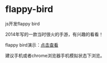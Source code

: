 # flappy-bird
js开发flappy bird

2014年写的一款当时很火的手游，有兴趣的看看！

flappy bird演示：[点击查看](http://joy-yi0905.github.io/flappy-bird/)

建议手机或者chrome浏览器手机模拟状态下浏览。

